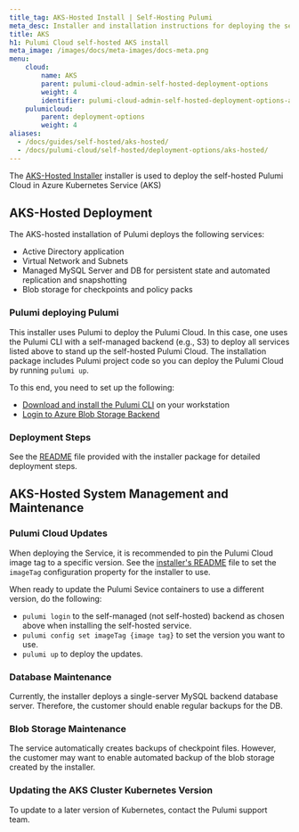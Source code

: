 ```yaml
---
title_tag: AKS-Hosted Install | Self-Hosting Pulumi
meta_desc: Installer and installation instructions for deploying the self-hosted Pulumi Cloud in AKS.
title: AKS
h1: Pulumi Cloud self-hosted AKS install
meta_image: /images/docs/meta-images/docs-meta.png
menu:
    cloud:
        name: AKS
        parent: pulumi-cloud-admin-self-hosted-deployment-options
        weight: 4
        identifier: pulumi-cloud-admin-self-hosted-deployment-options-aks
    pulumicloud:
        parent: deployment-options
        weight: 4
aliases:
  - /docs/guides/self-hosted/aks-hosted/
  - /docs/pulumi-cloud/self-hosted/deployment-options/aks-hosted/
---
```


The [AKS-Hosted Installer](https://github.com/pulumi/pulumi-self-hosted-installers/tree/master/aks-hosted) installer is used to deploy the self-hosted Pulumi Cloud in Azure Kubernetes Service (AKS)

## AKS-Hosted Deployment

The AKS-hosted installation of Pulumi deploys the following services:

* Active Directory application
* Virtual Network and Subnets
* Managed MySQL Server and DB for persistent state and automated replication and snapshotting
* Blob storage for checkpoints and policy packs

### Pulumi deploying Pulumi

This installer uses Pulumi to deploy the Pulumi Cloud. In this case, one uses the Pulumi CLI with a self-managed backend (e.g., S3) to deploy all services listed above to stand up the self-hosted Pulumi Cloud. The installation package includes Pulumi project code so you can deploy the Pulumi Cloud by running `pulumi up`.

To this end, you need to set up the following:

* [Download and install the Pulumi CLI](/docs/install/) on your workstation
* [Login to Azure Blob Storage Backend](/docs/iac/concepts/state-and-backends#azure-blob-storage)

### Deployment Steps

See the [README](https://github.com/pulumi/pulumi-self-hosted-installers/tree/master/aks-hosted/README.md) file provided with the installer package for detailed deployment steps.

## AKS-Hosted System Management and Maintenance

### Pulumi Cloud Updates

When deploying the Service, it is recommended to pin the Pulumi Cloud image tag to a specific version. See the [installer's README](https://github.com/pulumi/pulumi-self-hosted-installers/tree/master/aks-hosted/README.md) file to set the `imageTag` configuration property for the installer to use.

When ready to update the Pulumi Sevice containers to use a different version, do the following:

* `pulumi login` to the self-managed (not self-hosted) backend as chosen above when installing the self-hosted service.
* `pulumi config set imageTag {image tag}` to set the version you want to use.
* `pulumi up` to deploy the updates.

### Database Maintenance

Currently, the installer deploys a single-server MySQL backend database server. Therefore, the customer should enable regular backups for the DB.

### Blob Storage Maintenance

The service automatically creates backups of checkpoint files. However, the customer may want to enable automated backup of the blob storage created by the installer.

### Updating the AKS Cluster Kubernetes Version

To update to a later version of Kubernetes, contact the Pulumi support team.
